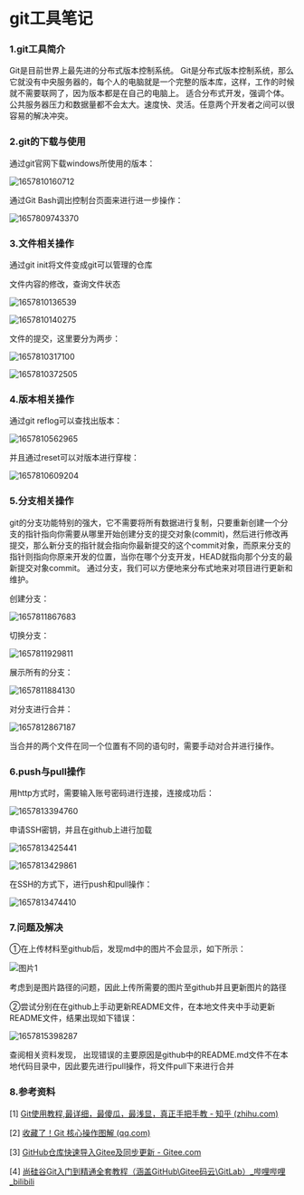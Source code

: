 # git工具笔记

### 1.git工具简介

   Git是目前世界上最先进的分布式版本控制系统。  Git是分布式版本控制系统，那么它就没有中央服务器的，每个人的电脑就是一个完整的版本库，这样，工作的时候就不需要联网了，因为版本都是在自己的电脑上。  适合分布式开发，强调个体。公共服务器压力和数据量都不会太大。速度快、灵活。任意两个开发者之间可以很容易的解决冲突。 

### 2.git的下载与使用

  通过git官网下载windows所使用的版本：

![1657810160712](https://github.com/LinkWithMe/summerHW/blob/main/image/1657810160712.png)

  通过Git Bash调出控制台页面来进行进一步操作：

![1657809743370](https://github.com/LinkWithMe/summerHW/blob/main/image/1657809743370.png)

### 3.文件相关操作

  通过git init将文件变成git可以管理的仓库

  文件内容的修改，查询文件状态

![1657810136539](https://github.com/LinkWithMe/summerHW/blob/main/image/1657810136539.png)

![1657810140275](https://github.com/LinkWithMe/summerHW/blob/main/image/1657810140275.png)

  文件的提交，这里要分为两步：

![1657810317100](https://github.com/LinkWithMe/summerHW/blob/main/image/1657810317100.png)

  

![1657810372505](https://github.com/LinkWithMe/summerHW/blob/main/image/1657810372505.png)

### 4.版本相关操作

  通过git reflog可以查找出版本：

![1657810562965](https://github.com/LinkWithMe/summerHW/blob/main/image/1657810562965.png)

  并且通过reset可以对版本进行穿梭：

![1657810609204](https://github.com/LinkWithMe/summerHW/blob/main/image/1657810609204.png)

### 5.分支相关操作

   git的分支功能特别的强大，它不需要将所有数据进行复制，只要重新创建一个分支的指针指向你需要从哪里开始创建分支的提交对象(commit)，然后进行修改再提交，那么新分支的指针就会指向你最新提交的这个commit对象，而原来分支的指针则指向你原来开发的位置，当你在哪个分支开发，HEAD就指向那个分支的最新提交对象commit。 通过分支，我们可以方便地来分布式地来对项目进行更新和维护。

  创建分支：

![1657811867683](https://github.com/LinkWithMe/summerHW/blob/main/image/1657811867683.png)

  切换分支：

![1657811929811](https://github.com/LinkWithMe/summerHW/blob/main/image/1657811929811.png)

  展示所有的分支：

![1657811884130](https://github.com/LinkWithMe/summerHW/blob/main/image/1657811884130.png)

  

  对分支进行合并：

![1657812867187](https://github.com/LinkWithMe/summerHW/blob/main/image/1657812867187.png)

  当合并的两个文件在同一个位置有不同的语句时，需要手动对合并进行操作。

### 6.push与pull操作

  用http方式时，需要输入账号密码进行连接，连接成功后：

![1657813394760](https://github.com/LinkWithMe/summerHW/blob/main/image/1657813394760.png)

  申请SSH密钥，并且在github上进行加载

![1657813425441](https://github.com/LinkWithMe/summerHW/blob/main/image/1657813425441.png)

![1657813429861](https://github.com/LinkWithMe/summerHW/blob/main/image/1657813429861.png)

  在SSH的方式下，进行push和pull操作：

![1657813474410](https://github.com/LinkWithMe/summerHW/blob/main/image/1657813474410.png)

### 7.问题及解决

  ①在上传材料至github后，发现md中的图片不会显示，如下所示：

![图片1](https://github.com/LinkWithMe/summerHW/blob/main/image/%E5%9B%BE%E7%89%871.png)

  考虑到是图片路径的问题，因此上传所需要的图片至github并且更新图片的路径

  ②尝试分别在在github上手动更新README文件，在本地文件夹中手动更新README文件，结果出现如下错误：

![1657815398287](https://github.com/LinkWithMe/summerHW/blob/main/image/1657815398287.png)

  查阅相关资料发现， 出现错误的主要原因是github中的README.md文件不在本地代码目录中，因此要先进行pull操作，将文件pull下来进行合并

### 8.参考资料

[1] [Git使用教程,最详细，最傻瓜，最浅显，真正手把手教 - 知乎 (zhihu.com)](https://zhuanlan.zhihu.com/p/30044692) 

[2] [收藏了！Git 核心操作图解 (qq.com)](https://mp.weixin.qq.com/s/Fg5rht0k583YvHD0pMJ_BQ) 

[3] [GitHub仓库快速导入Gitee及同步更新 - Gitee.com](https://gitee.com/help/articles/4284#article-header1) 

[4] [尚硅谷Git入门到精通全套教程（涵盖GitHub\Gitee码云\GitLab）_哔哩哔哩_bilibili](https://www.bilibili.com/video/BV1vy4y1s7k6?p=16&vd_source=2e2e5482b016884769e4190397c8bfbb) 
